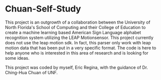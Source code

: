 Chuan-Self-Study
================

This project is an outgrowth of a collaboration between the University of North Florida's School of Computing 
and their College of Education to create a machine learning based American Sign Language alphabet recognition system utilizing the LEAP Motionsensor. This project currently does not use the leap motion sdk. In fact, this parser only work with leap motion data that has been put in a very specific format. The code is here to help anyone who is interested in this area 
of research and is looking for some ideas.

This project was coded by myself, Eric Regina, with the guidance of Dr. Ching-Hua Chuan of UNF.
